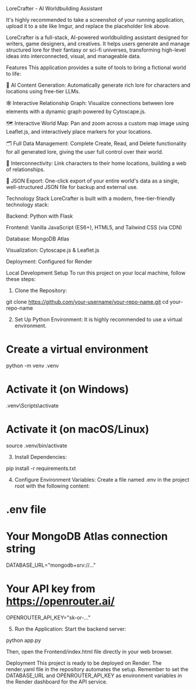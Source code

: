 LoreCrafter - AI Worldbuilding Assistant

It's highly recommended to take a screenshot of your running application, upload it to a site like Imgur, and replace the placeholder link above.

LoreCrafter is a full-stack, AI-powered worldbuilding assistant designed for writers, game designers, and creatives. It helps users generate and manage structured lore for their fantasy or sci-fi universes, transforming high-level ideas into interconnected, visual, and manageable data.

Features
This application provides a suite of tools to bring a fictional world to life:

🤖 AI Content Generation: Automatically generate rich lore for characters and locations using free-tier LLMs.

🕸️ Interactive Relationship Graph: Visualize connections between lore elements with a dynamic graph powered by Cytoscape.js.

🗺️ Interactive World Map: Pan and zoom across a custom map image using Leaflet.js, and interactively place markers for your locations.

🗂️ Full Data Management: Complete Create, Read, and Delete functionality for all generated lore, giving the user full control over their world.

🔗 Interconnectivity: Link characters to their home locations, building a web of relationships.

💾 JSON Export: One-click export of your entire world's data as a single, well-structured JSON file for backup and external use.

Technology Stack
LoreCrafter is built with a modern, free-tier-friendly technology stack:

Backend: Python with Flask

Frontend: Vanilla JavaScript (ES6+), HTML5, and Tailwind CSS (via CDN)

Database: MongoDB Atlas

Visualization: Cytoscape.js & Leaflet.js

Deployment: Configured for Render

Local Development Setup
To run this project on your local machine, follow these steps:

1. Clone the Repository:

git clone https://github.com/your-username/your-repo-name.git
cd your-repo-name

2. Set Up Python Environment:
It is highly recommended to use a virtual environment.

# Create a virtual environment
python -m venv .venv

# Activate it (on Windows)
.venv\Scripts\activate

# Activate it (on macOS/Linux)
source .venv/bin/activate

3. Install Dependencies:

pip install -r requirements.txt

4. Configure Environment Variables:
Create a file named .env in the project root with the following content:

# .env file

# Your MongoDB Atlas connection string
DATABASE_URL="mongodb+srv://..."

# Your API key from https://openrouter.ai/
OPENROUTER_API_KEY="sk-or-..."

5. Run the Application:
Start the backend server:

python app.py

Then, open the Frontend/index.html file directly in your web browser.

Deployment
This project is ready to be deployed on Render. The render.yaml file in the repository automates the setup. Remember to set the DATABASE_URL and OPENROUTER_API_KEY as environment variables in the Render dashboard for the API service.